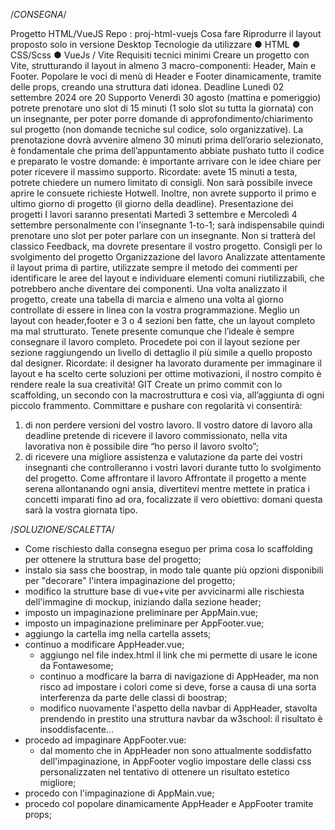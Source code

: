 /*CONSEGNA*/

Progetto HTML/VueJS
 Repo : proj-html-vuejs
 Cosa fare
 Riprodurre il layout proposto solo in versione Desktop
 Tecnologie da utilizzare
 ● HTML
 ● CSS/Scss
 ● VueJs / Vite
 Requisiti tecnici minimi
 Creare un progetto con Vite, strutturando il layout in almeno 3 macro-componenti:
 Header, Main e Footer.
 Popolare le voci di menù di Header e Footer dinamicamente, tramite delle props, creando
 una struttura dati idonea.
 Deadline
 Lunedì 02 settembre 2024 ore 20
 Supporto
 Venerdì 30 agosto (mattina e pomeriggio) potrete prenotare uno slot di 15 minuti (1 solo slot
 su tutta la giornata) con un insegnante, per poter porre domande di
 approfondimento/chiarimento sul progetto (non domande tecniche sul codice, solo
 organizzative).
 La prenotazione dovrà avvenire almeno 30 minuti prima dell’orario selezionato, è
 fondamentale che prima dell’appuntamento abbiate pushato tutto il codice e preparato le
 vostre domande: è importante arrivare con le idee chiare per poter ricevere il massimo
 supporto.
 Ricordate: avete 15 minuti a testa, potrete chiedere un numero limitato di consigli.
 Non sarà possibile invece aprire le consuete richieste Hotwell.
 Inoltre, non avrete supporto il primo e ultimo giorno di progetto (il giorno della
 deadline).
Presentazione dei progetti
 I lavori saranno presentati Martedì 3 settembre e Mercoledì 4 settembre personalmente con
 l’insegnante 1-to-1; sarà indispensabile quindi prenotare uno slot per poter parlare con un
 insegnante.
 Non si tratterà del classico Feedback, ma dovrete presentare il vostro progetto.
 Consigli per lo svolgimento del progetto
 Organizzazione del lavoro
 Analizzate attentamente il layout prima di partire, utilizzate sempre il metodo dei commenti
 per identificare le aree del layout e individuare elementi comuni riutilizzabili, che potrebbero
 anche diventare dei componenti.
 Una volta analizzato il progetto, create una tabella di marcia e almeno una volta al giorno
 controllate di essere in linea con la vostra programmazione.
 Meglio un layout con header,footer e 3 o 4 sezioni ben fatte, che un layout completo ma mal
 strutturato. Tenete presente comunque che l’ideale è sempre consegnare il lavoro completo.
 Procedete poi con il layout sezione per sezione raggiungendo un livello di dettaglio il più
 simile a quello proposto dal designer.
 Ricordate: il designer ha lavorato duramente per immaginare il layout e ha scelto certe
 soluzioni per ottime motivazioni, il nostro compito è rendere reale la sua creatività!
 GIT
 Create un primo commit con lo scaffolding, un secondo con la macrostruttura e così via,
 all’aggiunta di ogni piccolo frammento.
 Committare e pushare con regolarità vi consentirà:
 1. di non perdere versioni del vostro lavoro. Il vostro datore di lavoro alla deadline
 pretende di ricevere il lavoro commissionato, nella vita lavorativa non è possibile dire
 “ho perso il lavoro svolto”;
 2. di ricevere una migliore assistenza e valutazione da parte dei vostri insegnanti che
 controlleranno i vostri lavori durante tutto lo svolgimento del progetto.
 Come affrontare il lavoro
 Affrontate il progetto a mente serena allontanando ogni ansia, divertitevi mentre mettete in
 pratica i concetti imparati fino ad ora, focalizzate il vero obiettivo: domani questa sarà la
 vostra giornata tipo.

/*SOLUZIONE/SCALETTA*/

- Come rischiesto dalla consegna eseguo per prima cosa lo scaffolding per ottenere la struttura base del progetto;
- instalo sia sass che boostrap, in modo tale quante più opzioni disponibili per "decorare" l'intera impaginazione del progetto;
- modifico la strutture base di vue+vite per avvicinarmi alle rischiesta dell'immagine di mockup, iniziando dalla sezione header;
- imposto un impaginazione preliminare per AppMain.vue;
- imposto un impaginazione preliminare per AppFooter.vue;
- aggiungo la cartella img nella cartella assets;
- continuo a modificare AppHeader.vue;
    - aggiungo nel file index.html il link che mi permette di usare le icone da Fontawesome;
    - continuo a modficare la barra di navigazione di AppHeader, ma non risco ad impostare i colori come si deve, forse a causa di una sorta interferenza da parte delle classi di boostrap;
    - modifico nuovamente l'aspetto della navbar di AppHeader, stavolta prendendo in prestito una struttura navbar da w3school: il risultato è insoddisfacente...
- procedo ad impaginare AppFooter.vue:
    - dal momento che in AppHeader non sono attualmente soddisfatto dell'impaginazione, in AppFooter voglio impostare delle classi css personalizzaten nel tentativo di ottenere un risultato estetico migliore;
- procedo con l'impaginazione di AppMain.vue;
- procedo col popolare dinamicamente AppHeader e AppFooter tramite props;